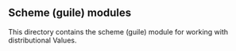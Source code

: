 
Scheme (guile) modules
----------------------

This directory contains the scheme (guile) module for working
with distributional Values.
